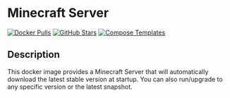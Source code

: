 # Minecraft Server

[![Docker Pulls](https://img.shields.io/docker/pulls/itzg/minecraft-server?style=flat-square&color=607D8B&label=docker%20pulls&logo=docker)](https://hub.docker.com/r/itzg/minecraft-server)
[![GitHub Stars](https://img.shields.io/github/stars/itzg/docker-minecraft-server?style=flat-square&color=607D8B&label=github%20stars&logo=github)](https://github.com/itzg/docker-minecraft-server)
[![Compose Templates](https://img.shields.io/static/v1?style=flat-square&color=607D8B&label=compose&message=templates)](https://github.com/GhostWriters/DockSTARTer/tree/master/compose/.apps/minecraft_server)

## Description

This docker image provides a Minecraft Server that will automatically download the latest stable version at startup. You can also run/upgrade to any specific version or the latest snapshot.
